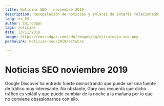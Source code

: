 ```yaml
---
title: Noticias SEO - noviembre 2019
description: Recopilación de noticias y enlaces de interés relacionados con el SEO y Marketing digital
lang: es_ES
author: Emirodgar
tags: noticias
date: 13/11/2019
image: https://emirodgar.com/cdn/images/og/estrategia-seo.png
permalink: noticias-seo/2019/octubre

---
```


# Noticias SEO noviembre 2019

Google Discover ha entrado fuerte demostrando que puede ser una fuente de tráfico muy interesante. No obstante, Gary nos recuerda que dicho tráfico es volátil y que puede cambiar de la noche a la mañana por lo que no conviene obsesionarnos con ello.

<amp-twitter 
  width="375"
  height="472"
  layout="responsive"
  data-tweetid="1192906838804582400">
</amp-twitter>


<!--stackedit_data:
eyJoaXN0b3J5IjpbMjA0Njk2NTAwNiwxNTAyNzk1MDU4XX0=
-->